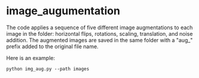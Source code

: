# image_augumentation
The code applies a sequence of five different image augmentations to each image in the folder: horizontal flips, rotations, scaling, translation, and noise addition. The augmented images are saved in the same folder with a "aug_" prefix added to the original file name.

Here is an example:
```
python img_aug.py --path images
```
